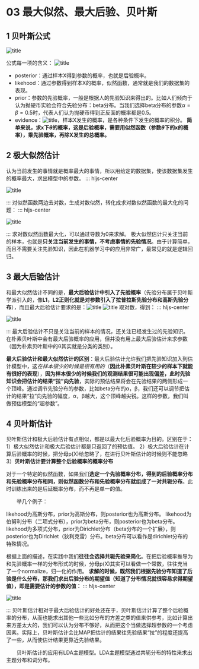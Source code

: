# 03 最大似然、最大后验、贝叶斯
## 1 贝叶斯公式
![title](https://i.loli.net/2019/03/28/5c9c764579ce1.png)

公式每一项的含义：
![title](https://i.loli.net/2019/03/28/5c9c769658e39.png)

+ posterior：通过样本X得到参数的概率，也就是后验概率。
+ likehood：通过参数得到样本X的概率，似然函数，通常就是我们的数据集的表现。
+ prior：参数的先验概率，一般是根据人的先验知识来得出的。比如人们倾向于认为抛硬币实验会符合先验分布：beta分布。当我们选择beta分布的参数$\alpha=\beta=0.5$时，代表人们认为抛硬币得到正反面的概率都是0.5。
+ evidence：![title](https://i.loli.net/2019/03/28/5c9c77ca7c29e.png)，样本X发生的概率，是各种条件下发生的概率的积分。
**简单来说，求x下$\theta$的概率，这是后验概率，需要用似然函数（参数$\theta$下的x的概率），乘先验概率，再除X发生的总概率。**

## 2 极大似然估计
认为当前发生的事情就是概率最大的事情，所以用给定的数据集，使该数据集发生的概率最大，求出模型中的参数。
::: hljs-center

![title](https://i.loli.net/2019/03/28/5c9c9dfdd0b21.png)

:::
对似然函数两边去对数，生成对数似然，转化成求对数似然函数的最大化的问题：
::: hljs-center

![title](https://i.loli.net/2019/03/28/5c9c9e89dde99.png)

:::
求对数似然函数最大化，可以通过导数为0来求解。
极大似然估计只关注当前的样本，也就是**只关注当前发生的事情，不考虑事情的先验情况**。由于计算简单，而且不需要关注先验知识，因此在机器学习中的应用非常广，最常见的就是逻辑回归。

## 3 最大后验估计
和最大似然估计不同的是，**最大后验估计中引入了先验概率**（先验分布属于贝叶斯学派引入的，像**L1，L2正则化就是对参数引入了拉普拉斯先验分布和高斯先验分布**），而且最大后验估计要求的是：![title](https://i.loli.net/2019/03/28/5c9c9f698add7.png)
![title](https://i.loli.net/2019/03/28/5c9c9f9289204.png)
取对数，得到：
::: hljs-center

![title](https://i.loli.net/2019/03/28/5c9c9fab72b2e.png)

:::
最大后验估计不只是关注当前的样本的情况，还关注已经发生过的先验知识。在朴素贝叶斯中会有最大后验概率的应用，但并没有用上最大后验估计来求参数（因为朴素贝叶斯中的θ其实就是分类的类别）。

**最大后验估计和最大似然估计的区别**：最大后验估计允许我们把先验知识加入到估计模型中，这*在样本很少的时候是很有用的*（**因此朴素贝叶斯在较少的样本下就能有很好的表现**），**因为样本很少的时候我们的观测结果很可能出现偏差，此时先验知识会把估计的结果“拉”向先验**，实际的预估结果将会在先验结果的两侧形成一个顶峰。通过调节先验分布的参数，比如beta分布的α，β，我们还可以调节把估计的结果“拉”向先验的幅度，α，β越大，这个顶峰越尖锐。这样的参数，我们叫做预估模型的“超参数”。

## 4 贝叶斯估计
贝叶斯估计和极大后验估计有点相似，都是以最大化后验概率为目的。区别在于：
1）极大似然估计和极大后验估计都是只返回了的预估值。
2）极大后验估计在计算后验概率的时候，把分母p(X)给忽略了，在进行贝叶斯估计的时候则不能忽略
3）**贝叶斯估计要计算整个后验概率的概率分布**

对于一个特定的似然函数，如果我们**选定一个先验概率分布，得到的后验概率分布和先验概率分布相同，则似然函数分布和先验概率分布就组成了一对共轭分布**。此时训练出来的是后延概率分布，而不再是单一的值。

　　举几个例子：

likehood为高斯分布，prior为高斯分布，则posterior也为高斯分布。
likehood为伯努利分布（二项式分布），prior为beta分布，则posterior也为beta分布。
likehood为多项式分布，prior为Dirichlet分布（beta分布的一个扩展），则posterior也为Dirichlet（狄利克雷）分布。beta分布可以看作是dirichlet分布的特殊情况。

根据上面的描述，在实践中我们**往往会选择共轭先验来简化**。在把后验概率推导为和先验概率一样的分布形式的时候，分母p(X)其实可以看做一个常数，往往充当了一个normalize，归一化的作用。
**求解的时候，既然我们根据先验分布知道了后验是什么分布，那我们求出后验分布的期望值（知道了分布情况就很容易求得期望值），即是需要估计的参数的值：**
::: hljs-center

![title](https://i.loli.net/2019/03/28/5c9ca8bf7d875.png)

:::
贝叶斯估计相对于最大后验估计的好处还在于，贝叶斯估计计算了整个后验概率的分布，从而也能求出其他一些比如分布的方差之类的值来供参考，比如计算出来方差太大的，我们可以认为分布不够好，从而把这个当做选择超参数的一个考虑因素。实际上，贝叶斯估计会比MAP把估计的结果往先验结果“拉”的程度还提高了一些，从而使估计结果更靠近先验结果。

　　贝叶斯估计的应用有LDA主题模型。LDA主题模型通过共轭分布的特性来求出主题分布和词分布。



